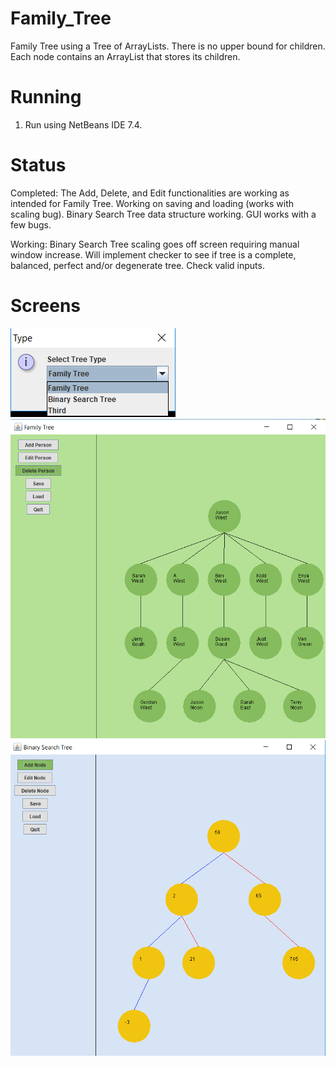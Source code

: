 # Family_Tree
Family Tree using a Tree of ArrayLists. There is no upper bound for children. Each node contains an ArrayList that stores its children. 

# Running
1. Run using NetBeans IDE 7.4.

# Status
Completed:
The Add, Delete, and Edit functionalities are working as intended for Family Tree. Working on saving and loading (works with scaling bug). 
Binary Search Tree data structure working. GUI works with a few bugs.

Working:
Binary Search Tree scaling goes off screen requiring manual window increase. Will implement checker to see if tree is a complete, balanced, perfect and/or degenerate tree. Check valid inputs.

# Screens
![alt text](selection.png "Selection")
![alt text](tree3.png "Sample family tree ")
![alt text](binary_tree2.png "Sample binary search tree ")

